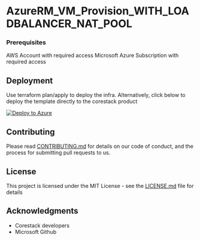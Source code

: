 
# AzureRM_VM_Provision_WITH_LOADBALANCER_NAT_POOL



### Prerequisites

AWS Account with required access
Microsoft Azure Subscription with required access

## Deployment

Use terraform plan/apply to deploy the infra. Alternatively, click below to deploy the template directly to the corestack product 

[![Deploy to Azure](https://docs.corestack.io/wp-content/uploads/2019/09/deploy-to-corestack.svg)](http://qa.corestack.io/heatstack/templates?repositories=github&external_redirect=true&name=AzureRM_VM_Provision_WITH_LOADBALANCER_NAT_POOL&url=https://raw.githubusercontent.com/corestacklabs/Templates/master/terraform/AzureRM_VM_Provision_WITH_LOADBALANCER_NAT_POOL/AzureRM_VM_Provision_WITH_LOADBALANCER_NAT_POOL.tf&engine=terraform&type[0]=Cloud&classification[0]=Provisioning&services[0]=AWS&services[1]=Azure&scope=tenant#/private)

## Contributing

Please read [CONTRIBUTING.md](https://gist.github.com/karthick-kk/30e4fd3f279492b4f040d5cd569d21d0) for details on our code of conduct, and the process for submitting pull requests to us.

## License

This project is licensed under the MIT License - see the [LICENSE.md](LICENSE.md) file for details

## Acknowledgments

* Corestack developers
* Microsoft Github

